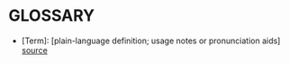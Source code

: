 # GLOSSARY

- [Term]: [plain-language definition; usage notes or pronunciation aids] [source](url)

